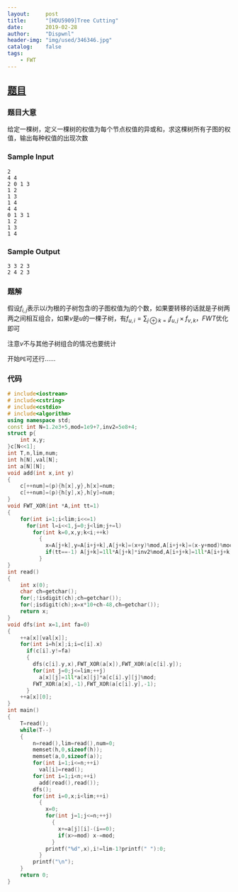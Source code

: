 ```yaml
---
layout:		post
title:		"[HDU5909]Tree Cutting"
date:		2019-02-28
author:		"Dispwnl"
header-img:	"img/used/346346.jpg"
catalog:	false
tags:
    - FWT
---
```


## [题目](https://vjudge.net/problem/HDU-5909)

### 题目大意

给定一棵树，定义一棵树的权值为每个节点权值的异或和，求这棵树所有子图的权值，输出每种权值的出现次数

### Sample Input

```plain
2
4 4
2 0 1 3
1 2
1 3
1 4
4 4
0 1 3 1
1 2
1 3
1 4
```

### Sample Output

```plain
3 3 2 3
2 4 2 3
```

### 题解

假设$f_{i,j}$表示以$i$为根的子树包含$i$的子图权值为$j$的个数，如果要转移的话就是子树两两之间相互组合，如果$v$是$u$的一棵子树，有$f_{u,i}=\sum_{j\oplus k=i}f_{u,j}\times f_{v,k}$，$FWT$优化即可

注意$v$不与其他子树组合的情况也要统计

开始<code>PE</code>可还行……

### 代码

```c++
# include<iostream>
# include<cstring>
# include<cstdio>
# include<algorithm>
using namespace std;
const int N=1.2e3+5,mod=1e9+7,inv2=5e8+4;
struct p{
	int x,y;
}c[N<<1];
int T,n,lim,num;
int h[N],val[N];
int a[N][N];
void add(int x,int y)
{
	c[++num]=(p){h[x],y},h[x]=num;
	c[++num]=(p){h[y],x},h[y]=num;
}
void FWT_XOR(int *A,int tt=1)
{
	for(int i=1;i<lim;i<<=1)
	  for(int l=i<<1,j=0;j<lim;j+=l)
	    for(int k=0,x,y;k<i;++k)
	      {
	      	x=A[j+k],y=A[i+j+k],A[j+k]=(x+y)%mod,A[i+j+k]=(x-y+mod)%mod;
	      	if(tt==-1) A[j+k]=1ll*A[j+k]*inv2%mod,A[i+j+k]=1ll*A[i+j+k]*inv2%mod;
		  }
}
int read()
{
	int x(0);
	char ch=getchar();
	for(;!isdigit(ch);ch=getchar());
	for(;isdigit(ch);x=x*10+ch-48,ch=getchar());
	return x;
}
void dfs(int x=1,int fa=0)
{
	++a[x][val[x]];
	for(int i=h[x];i;i=c[i].x)
	  if(c[i].y!=fa)
	  {
	  	dfs(c[i].y,x),FWT_XOR(a[x]),FWT_XOR(a[c[i].y]);
	  	for(int j=0;j<=lim;++j)
	  	  a[x][j]=1ll*a[x][j]*a[c[i].y][j]%mod;
	  	FWT_XOR(a[x],-1),FWT_XOR(a[c[i].y],-1);
	  }
	++a[x][0];
}
int main()
{
	T=read();
	while(T--)
	{
		n=read(),lim=read(),num=0;
		memset(h,0,sizeof(h));
		memset(a,0,sizeof(a));
		for(int i=1;i<=n;++i)
		  val[i]=read();
		for(int i=1;i<n;++i)
		  add(read(),read());
		dfs();
		for(int i=0,x;i<lim;++i)
		  {
		  	x=0;
		  	for(int j=1;j<=n;++j)
		  	  {
		  	  	x+=a[j][i]-(i==0);
		  	  	if(x>=mod) x-=mod;
			  }
			printf("%d",x),i!=lim-1?printf(" "):0;
		  }
		printf("\n");
	}
	return 0;
}
```

